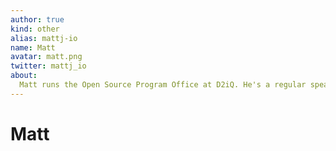 ```yaml
---
author: true
kind: other
alias: mattj-io
name: Matt
avatar: matt.png
twitter: mattj_io
about:
  Matt runs the Open Source Program Office at D2iQ. He's a regular speaker at conferences and meetups all over the world, and has been building stuff with open source software for longer than he cares to remember. 
---
```


# Matt

<Author :author="$page.frontmatter" />
